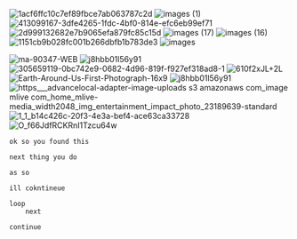 ![1acf6ffc10c7ef89fbce7ab063787c2d](https://github.com/user-attachments/assets/6503f4f0-78e2-4699-ae5f-068acd753bc8)
![images (1)](https://github.com/user-attachments/assets/3e1c058f-a7af-4e6d-86c5-cee76c3c171f)
![413099167-3dfe4265-1fdc-4bf0-814e-efc6eb99ef71](https://github.com/user-attachments/assets/a2fd2dd4-b520-46d0-80db-34b1ae9f54b0)
![2d999132682e7b9065efa879fc85c15d](https://github.com/user-attachments/assets/bbfa0a15-b554-4e3d-9937-02ff3669f240)
![images (17)](https://github.com/user-attachments/assets/a1c8575f-389b-4213-a816-0e4a82d187f7)
![images (16)](https://github.com/user-attachments/assets/fc53c958-b681-4489-ac48-e8567ee99785)
![1151cb9b028fc001b266dbfb1b783de3](https://github.com/user-attachments/assets/c5fa0f1f-25d6-410e-96ba-62408042cf6a)
![images](https://github.com/user-attachments/assets/0347eeef-7531-4ea4-9e40-351a39e946e2)

![ma-90347-WEB](https://github.com/user-attachments/assets/33282de4-c54b-4aca-ae57-f5a494fd1ea8)
![j8hbb01l56y91](https://github.com/user-attachments/assets/d1ebf3fa-f88b-471f-ac52-11342d75d621)
![305659119-0bc742e9-0682-4d96-819f-f927ef318ad8-1](https://github.com/user-attachments/assets/9305b2e8-f2c7-4a5c-9b24-9a6af264026b)
![610f2xJL+2L](https://github.com/user-attachments/assets/c08ece79-10ad-4f5d-95a4-dc0d0ccb312a)
![Earth-Around-Us-First-Photograph-16x9](https://github.com/user-attachments/assets/6063fe8b-195d-44bb-903c-a1c00566173f)
![j8hbb01l56y91](https://github.com/user-attachments/assets/e8ec36f6-0cee-42e5-9dbf-1da787325ab3)
![https___advancelocal-adapter-image-uploads s3 amazonaws com_image mlive com_home_mlive-media_width2048_img_entertainment_impact_photo_23189639-standard](https://github.com/user-attachments/assets/3fb22368-6435-42cc-9115-7f7cb05c5f4a)
![1_1_b14c426c-20f3-4e3a-bef4-ace63ca33728](https://github.com/user-attachments/assets/b43b16e0-82bf-430c-99c0-61845ea99934)
![O_f66JdfRCKRnI1Tzcu64w](https://github.com/user-attachments/assets/1b2b60dd-19a7-4a44-9679-6d605aa0f250)
    
    ok so you found this
    
    next thing you do 
    
    as so
    
    ill cokntineue
    
    loop
        next 

    continue
